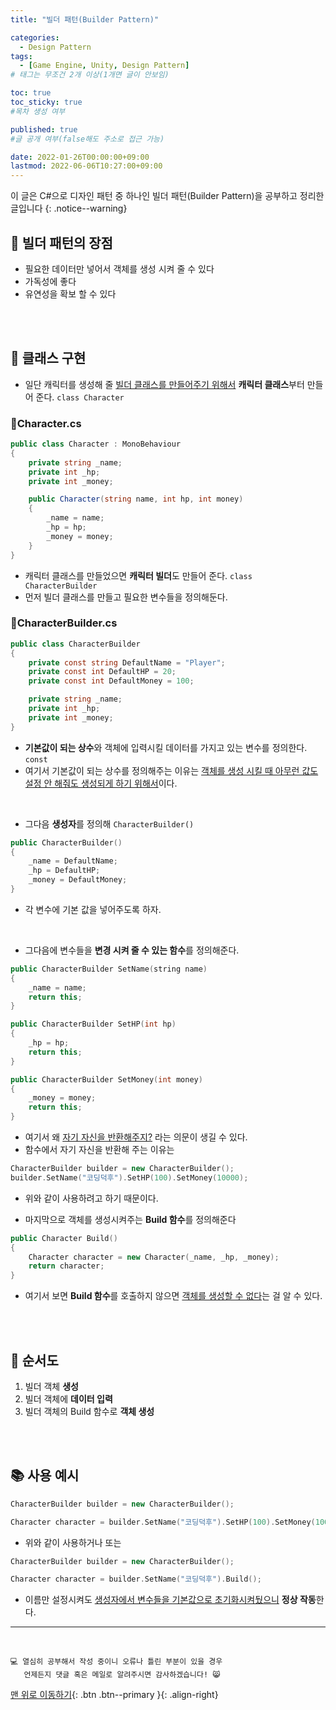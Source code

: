 ```yaml
---
title: "빌더 패턴(Builder Pattern)" 

categories:
  - Design Pattern
tags:
  - [Game Engine, Unity, Design Pattern]
# 태그는 무조건 2개 이상(1개면 글이 안보임)

toc: true
toc_sticky: true
#목차 생성 여부

published: true
#글 공개 여부(false해도 주소로 접근 가능)

date: 2022-01-26T00:00:00+09:00
lastmod: 2022-06-06T10:27:00+09:00
---
```


이 글은 C#으로 디자인 패턴 중 하나인 빌더 패턴(Builder Pattern)을 공부하고 정리한 글입니다
{: .notice--warning}

## 📕 빌더 패턴의 장점

- 필요한 데이터만 넣어서 객체를 생성 시켜 줄 수 있다
- 가독성에 좋다
- 유연성을 확보 할 수 있다

<br>
<br>

## 📖 클래스 구현

- 일단 캐릭터를 생성해 줄 <u>빌더 클래스를 만들어주기 위해서</u> **캐릭터 클래스**부터 만들어 준다. `class Character`


### 📜Character.cs

```c#
public class Character : MonoBehaviour
{
    private string _name;
    private int _hp;
    private int _money;

    public Character(string name, int hp, int money)
    {
        _name = name;
        _hp = hp;
        _money = money;
    }
}
```

- 캐릭터 클래스를 만들었으면 **캐릭터 빌더**도 만들어 준다. `class CharacterBuilder`
- 먼저 빌더 클래스를 만들고 필요한 변수들을 정의해둔다.

### 📜CharacterBuilder.cs

```c#
public class CharacterBuilder
{
    private const string DefaultName = "Player";
    private const int DefaultHP = 20;
    private const int DefaultMoney = 100;

    private string _name;
    private int _hp;
    private int _money;
}
```

- **기본값이 되는 상수**와 객체에 입력시킬 데이터를 가지고 있는 변수를 정의한다. `const`
- 여기서 기본값이 되는 상수를 정의해주는 이유는 <u>객체를 생성 시킬 때 아무런 값도 설정 안 해줘도 생성되게 하기 위해서</u>이다.

<br>

- 그다음 **생성자**를 정의해 `CharacterBuilder()`

```cpp
public CharacterBuilder()
{
    _name = DefaultName;
    _hp = DefaultHP;
    _money = DefaultMoney;
}
```

- 각 변수에 기본 값을 넣어주도록 하자.

<br>

- 그다음에 변수들을 **변경 시켜 줄 수 있는 함수**를 정의해준다.

```cpp
public CharacterBuilder SetName(string name)
{
    _name = name;
    return this;
}

public CharacterBuilder SetHP(int hp)
{
    _hp = hp;
    return this;
}

public CharacterBuilder SetMoney(int money)
{
    _money = money;
    return this;
}
```

- 여기서 왜 <u>자기 자신을 반환해주지?</u> 라는 의문이 생길 수 있다.
- 함수에서 자기 자신을 반환해 주는 이유는

```cpp
CharacterBuilder builder = new CharacterBuilder();
builder.SetName("코딩덕후").SetHP(100).SetMoney(10000);
```

- 위와 같이 사용하려고 하기 때문이다.

- 마지막으로 객체를 생성시켜주는 **Build 함수**를 정의해준다

```cpp
public Character Build()
{
    Character character = new Character(_name, _hp, _money);
    return character;
}
```

- 여기서 보면 **Build 함수**를 호출하지 않으면 <u>객체를 생성할 수 없다</u>는 걸 알 수 있다.

<br>
<br>

## 📖 순서도

1. 빌더 객체 **생성**
2. 빌더 객체에 **데이터 입력**
3. 빌더 객체의 Build 함수로 **객체 생성**

<br>
<br>

## 📚 사용 예시

```cpp
CharacterBuilder builder = new CharacterBuilder();

Character character = builder.SetName("코딩덕후").SetHP(100).SetMoney(10000).Build();
```

- 위와 같이 사용하거나 또는

```cpp
CharacterBuilder builder = new CharacterBuilder();

Character character = builder.SetName("코딩덕후").Build();
```

- 이름만 설정시켜도 <u>생성자에서 변수들을 기본값으로 초기화시켜뒀으니</u> **정상 작동**한다.


***
<br>

    💻 열심히 공부해서 작성 중이니 오류나 틀린 부분이 있을 경우 
       언제든지 댓글 혹은 메일로 알려주시면 감사하겠습니다! 😸

[맨 위로 이동하기](#){: .btn .btn--primary }{: .align-right}